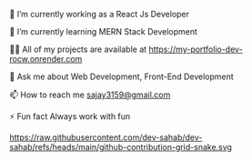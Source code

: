 🔭 I’m currently working as a React Js Developer

🌱 I’m currently learning MERN Stack Development

👨‍💻 All of my projects are available at https://my-portfolio-dev-rocw.onrender.com

💬 Ask me about Web Development, Front-End Development

📫 How to reach me sajay3159@gmail.com

⚡ Fun fact Always work with fun

https://raw.githubusercontent.com/dev-sahab/dev-sahab/refs/heads/main/github-contribution-grid-snake.svg
<!--
**sajay3159/sajay3159** is a ✨ _special_ ✨ repository because its `README.md` (this file) appears on your GitHub profile.

Here are some ideas to get you started:

- 🔭 I’m currently working on ...
- 🌱 I’m currently learning ...
- 👯 I’m looking to collaborate on ...
- 🤔 I’m looking for help with ...
- 💬 Ask me about ...
- 📫 How to reach me: ...
- 😄 Pronouns: ...
- ⚡ Fun fact: ...
-->
